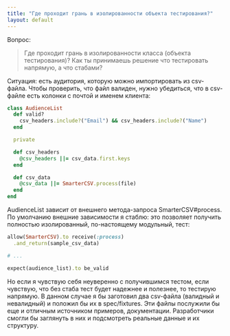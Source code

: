 ```yaml
---
title: "Где проходит грань в изолированности объекта тестирования?"
layout: default
---
```


Вопрос:
> Где проходит грань в изолированности класса (объекта тестирования)? Как ты принимаешь решение что тестировать напрямую, а что стабами?

Ситуация: есть аудитория, которую можно импортировать из csv-файла. Чтобы проверить, что файл валиден, нужно убедиться, что в csv-файле есть колонки с почтой и именем клиента:

```ruby
class AudienceList
  def valid?
    csv_headers.include?("Email") && csv_headers.include?("Name")
  end

  private

  def csv_headers
    @csv_headers ||= csv_data.first.keys
  end

  def csv_data
    @csv_data ||= SmarterCSV.process(file)
  end
end
```


AudienceList зависит от внешнего метода-запроса SmarterCSV#process. По умолчанию внешние зависимости я стаблю: это позволяет получить полностью изолированный, по-настоящему модульный, тест:

```ruby
allow(SmarterCSV).to receive(:process)
  .and_return(sample_csv_data)

# ...

expect(audience_list).to be_valid
```

Но если я чувствую себя неуверенно с получившимся тестом, если чувствую, что без стаба тест будет надежнее и полезнее, то тестирую напрямую. В данном случае я бы заготовил два csv-файла (валидный и невалидный) и положил бы их в spec/fixtures. Эти файлы послужили бы еще и отличным источником примеров, документации. Разработчики смогли бы заглянуть в них и подсмотреть реальные данные и их структуру.

